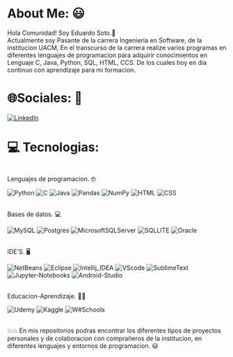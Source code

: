 # About Me: :smiley:
Hola Comunidad! Soy Eduardo Soto.👋
⁣⁣<br>Actualmente soy Pasante de la carrera Ingenieria en Software, de la institucion UACM, En el transcurso de la carrera realize varios programas en diferentes lenguajes de programacion para adquirir conocimientos en Lenguaje C, Java, Python, SQL, HTML, CCS. De los cuales hoy en dia continuo con aprendizaje para mi formacion.

# 🌐Sociales: :handshake:
[![LinkedIn](https://img.shields.io/badge/LinkedIn-%230077B5.svg?logo=linkedin&logoColor=white)](https://www.linkedin.com/in/eduardo-soto-046653243)

# 💻 Tecnologias:
⁣⁣<br>Lenguajes de programacion. :nerd_face:

![Python](https://img.shields.io/badge/python-3670A0?style=for-the-badge&logo=python&logoColor=ffdd54) ![C](https://img.shields.io/badge/C-00599C?style=for-the-badge&logo=c&logoColor=white) ![Java](https://img.shields.io/badge/Java-ED8B00?style=for-the-badge&logo=openjdk&logoColor=white) ![Pandas](https://img.shields.io/badge/pandas-%23150458.svg?style=for-the-badge&logo=pandas&logoColor=white) ![NumPy](https://img.shields.io/badge/numpy-%23013243.svg?style=for-the-badge&logo=numpy&logoColor=white) ![HTML](https://img.shields.io/badge/HTML5-E34F26?style=for-the-badge&logo=html5&logoColor=white) ![CSS](https://img.shields.io/badge/CSS3-1572B6?style=for-the-badge&logo=css3&logoColor=white)

<br>Bases de datos. :computer:

![MySQL](https://img.shields.io/badge/mysql-%2300f.svg?style=for-the-badge&logo=mysql&logoColor=white) ![Postgres](https://img.shields.io/badge/postgres-%23316192.svg?style=for-the-badge&logo=postgresql&logoColor=white) ![MicrosoftSQLServer](https://img.shields.io/badge/Microsoft%20SQL%20Sever-CC2927?style=for-the-badge&logo=microsoft%20sql%20server&logoColor=white) ![SQLLITE](https://img.shields.io/badge/SQLite-07405E?style=for-the-badge&logo=sqlite&logoColor=white) ![Oracle](https://img.shields.io/badge/Oracle-F80000?style=for-the-badge&logo=oracle&logoColor=black)

<br>IDE'S. :desktop_computer:

![NetBeans](https://img.shields.io/badge/apache%20netbeans-1B6AC6?style=for-the-badge&logo=apache%20netbeans%20IDE&logoColor=white) ![Eclipse](https://img.shields.io/badge/Eclipse-2C2255?style=for-the-badge&logo=eclipse&logoColor=white) ![Intellij_IDEA](https://img.shields.io/badge/IntelliJ_IDEA-000000.svg?style=for-the-badge&logo=intellij-idea&logoColor=white) ![VScode](	https://img.shields.io/badge/Visual_Studio_Code-0078D4?style=for-the-badge&logo=visual%20studio%20code&logoColor=white) ![SublimeText](https://img.shields.io/badge/sublime_text-%23575757.svg?&style=for-the-badge&logo=sublime-text&logoColor=important) ![Jupyter-Notebooks](https://img.shields.io/badge/Jupyter-F37626.svg?&style=for-the-badge&logo=Jupyter&logoColor=white) ![Android-Studio](https://img.shields.io/badge/Android_Studio-3DDC84?style=for-the-badge&logo=android-studio&logoColor=white)

<br>Educacion-Aprendizaje. :man_student:

![Udemy](https://img.shields.io/badge/Udemy-EC5252?style=for-the-badge&logo=Udemy&logoColor=white) ![Kaggle](https://img.shields.io/badge/Kaggle-20BEFF?style=for-the-badge&logo=Kaggle&logoColor=white) ![W#Schools](https://img.shields.io/badge/W3Schools-04AA6D?style=for-the-badge&logo=W3Schools&logoColor=white)

<br> :boom::collision: En mis repositorios podras encontrar los diferentes tipos de proyectos personales y de colaboracion con comprañeros de la institucion, en diferentes lenguajes y entornos de programacion. :smiley:
<!--![NetBeans]()
**edSoto02/edSoto02** is a ✨ _special_ ✨ repository because its `README.md` (this file) appears on your GitHub profile.

Here are some ideas to get you started:

- 🔭 I’m currently working on ...
- 🌱 I’m currently learning ...
- 👯 I’m looking to collaborate on ...
- 🤔 I’m looking for help with ...
- 💬 Ask me about ...
- 📫 How to reach me: ...
- 😄 Pronouns: ...
- ⚡ Fun fact: ...
-->
